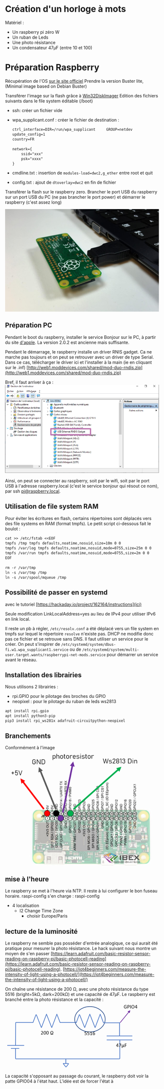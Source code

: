 
# Création d'un horloge à mots

Matériel :
- Un raspberry pi zéro W
- Un ruban de Leds
- Une photo résistance
- Un condensateur 47µF (entre 10 et 100)


# Préparation Raspberry

Récupération de l'OS [sur le site officiel](https://www.raspberrypi.org/downloads/raspberry-pi-os/)
Prendre la version Buster lite, (Minimal image based on Debian Buster)

Transférer l'image sur la flash grâce à [Win32DiskImager](https://sourceforge.net/projects/win32diskimager/)
Edition des fichiers suivants dans le file system éditable (/boot)

 - ssh: créer un fichier vide
 - wpa_supplicant.conf : créer le fichier de destination :

    ```
    ctrl_interface=DIR=/run/wpa_supplicant     GROUP=netdev
    update_config=1
    country=FR
    
    network={
        ssid="xxx"
        psk="xxxx"
    }

- cmdline.txt : insertion de `modules-load=dwc2,g_ether` entre root et quit 
- config.txt : ajout de `dtoverlay=dwc2` en fin de fichier


Transférer la flash sur le raspberry zero.
Brancher le port USB du raspberry sur un port USB du PC (ne pas brancher le port power) et démarrer le raspberry (c'est assez long)

![branchement](https://github.com/PJO2/qclocktwo/raw/master/Raspberry-Pi-Zero-Ethernet-Gadget-Pi-Zero-Plugged-Into-Computer.jpg)

## Préparation PC

Pendant le boot du raspberry, installer le service Bonjour sur le PC, à partir du site [d'apple](https://support.apple.com/kb/DL999). La version 2.0.2 est ancienne mais suffisante.

Pendant le démarrage,  le raspberry installe un driver RNIS gadget. Ca ne marche pas toujours et on peut se retrouver avec un driver de type Serial.
Dans ce cas, télécharger le driver ici et l'installer à la main (ie en cliquant sur le .inf)
[http://web1.moddevices.com/shared/mod-duo-rndis.zip](http://web1.moddevices.com/shared/mod-duo-rndis.zip)

Bref, il faut arriver à ça :
![drivers](https://github.com/PJO2/qclocktwo/raw/master/driver%20gadget.png)

Ainsi, on peut se connecter au raspberry, soit par le wifi, soit par le port USB à l'adresse raspberry.local (c'est le service bonjour qui résout ce nom), par ssh pi@raspberry.local.


## Utilisation de file system RAM

Pour éviter les écritures en flash, certains répertoires sont déplacés vers des file systems en RAM (format tmpfs).
Le petit script ci-dessous fait le boulot :

```
cat >> /etc/fstab <<EOF  
tmpfs /tmp tmpfs defaults,noatime,nosuid,size=10m 0 0  
tmpfs /var/log tmpfs defaults,noatime,nosuid,mode=0755,size=25m 0 0  
tmpfs /var/run tmpfs defaults,noatime,nosuid,mode=0755,size=2m 0 0  
EOF

rm -r /var/tmp  
ln -s /var/tmp /tmp  
ln -s /var/spool/mqueue /tmp
```


## Possibilité de passer en systemd
avec le tutoriel [https://hackaday.io/project/162164/instructions](ici)

Seule modification LinkLocalAddress=yes au lieu de IPv4 pour utiliser IPv6 en link local.

Il reste un pb à régler, `/etc/resolv.conf`  a été déplacé vers un file system en tmpfs sur lequel le répertoire `resolve` n'existe pas. DHCP ne modifie donc pas ce fichier et se retrouve sans DNS. Il faut utiliser un service pour le créer. 
On peut s'inspirer de `/etc/systemd/system/dbus-fi.w1.wpa_supplicant1.service` ou de `/etc/systemd/system/multi-user.target.wants/raspberrypi-net-mods.service` pour démarrer un service avant le réseau.


## Installation des librairies

Nous utilisons 2 librairies : 

- rpi.GPIO pour le pilotage des broches du GPIO
- neopixel : pour le pilotage du ruban de leds ws2813

```
apt install rpi.gpio
apt install python3-pip
pip3 install rpi_ws281x adafruit-circuitpython-neopixel

```
## Branchements

Conformément à l'image
![drivers](https://github.com/PJO2/qclocktwo/raw/master/branchement.png)


## mise à l'heure

Le raspberry se met à l'heure via NTP. Il reste à lui configurer le bon fuseau horaire.
raspi-config s'en charge : 
raspi-config
   - 4 localisation
       - I2 Change Time Zone
            - choisir Europe/Paris


## lecture de la luminosité

Le raspberry ne semble pas posséder d'entrée analogique, ce qui aurait été pratique pour mesurer la photo résistance. Le hack suivant nous montre un moyen de s'en passer [https://learn.adafruit.com/basic-resistor-sensor-reading-on-raspberry-pi/basic-photocell-reading](https://learn.adafruit.com/basic-resistor-sensor-reading-on-raspberry-pi/basic-photocell-reading).
[https://iot4beginners.com/measure-the-intensity-of-light-using-a-photocell/](https://iot4beginners.com/measure-the-intensity-of-light-using-a-photocell/)

On chaîne une résistance de 200 Ω, avec une photo résistance du type 5516 (bright=5kΩ, dark=200kΩ) et une capacité de 47µF.
Le raspberry est branché entre la photo résistance et la capacité :
![drivers](https://github.com/PJO2/qclocktwo/raw/master/photoresistor.png)

La capacité s'opposant au passage du courant, le raspberry doit voir la patte GPIO04 à l'état haut.
L'idée est de forcer l'état à 
<!--stackedit_data:
eyJoaXN0b3J5IjpbLTg2MzczNTE3MSwyMDM2ODkwMTMzLDIwMj
g2NjUzMDcsLTg3ODM3MjQyMCwxMTQyMDUwMzExLC0xMDgxMTcw
MDQyLDIwMzM3NTIxNTksLTM5OTM4MzMzNF19
-->